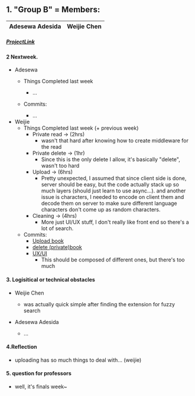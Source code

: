 ## 1. "Group B" = Members:  
<table>
<thead>
	<tr><th>Adesewa Adesida</th><th>Weijie Chen</th></tr>
</thead>
</table>

##### [ProjectLink](https://github.com/960ptou/CS375-Final-Project)

#### 2 Nextweek.
- Adesewa
  - Things Completed last week
    - ...

  - Commits:
    - ...
- Weijie
  - Things Completed last week (+ previous week)
    - Private read -> (2hrs)
      - wasn't that hard after knowing how to create middleware for the read
    - Private delete -> (1hr)
      - Since this is the only delete I allow, it's basically "delete", wasn't too hard
    - Upload -> (6hrs)
      - Pretty unexpected, I assumed that since client side is done, server should be easy, but the code actually stack up so much layers (should just learn to use async...). and another issue is characters, I needed to encode on client them and decode them on server to make sure different language characters don't come up as random characters.
    - Cleaning -> (4hrs)
      - More just UI/UX stuff, I don't really like front end so there's a lot of search.
  - Commits:
    - [Upload book](https://github.com/960ptou/CS375-Final-Project/commit/e12d7acb18adff7b9bfd2ab04326751b5546c4e8)
    - [delete (private)book](https://github.com/960ptou/CS375-Final-Project/commit/58c4a59ad5675925f76284a8d161144ceaba49ad)
    - [UX/UI](https://github.com/960ptou/CS375-Final-Project/commit/59957308da3e79791ab46e113c5e88d58d273db9)
      - This should be composed of different ones, but there's too much

#### 3. Logisitical or technical obstacles
- Weijie Chen
  - was actually quick simple after finding the extension for fuzzy search

- Adesewa Adesida
  - ...
  


#### 4.Reflection
- uploading has so much things to deal with... (weijie)


#### 5. question for professors
- well, it's finals week~
